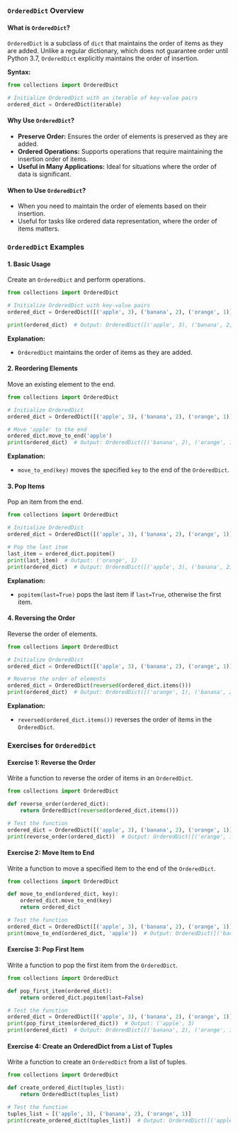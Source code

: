 ### **`OrderedDict` Overview**

#### **What is `OrderedDict`?**

`OrderedDict` is a subclass of `dict` that maintains the order of items as they are added. Unlike a regular dictionary, which does not guarantee order until Python 3.7, `OrderedDict` explicitly maintains the order of insertion.

**Syntax:**

```python
from collections import OrderedDict

# Initialize OrderedDict with an iterable of key-value pairs
ordered_dict = OrderedDict(iterable)
```

#### **Why Use `OrderedDict`?**

- **Preserve Order:** Ensures the order of elements is preserved as they are added.
- **Ordered Operations:** Supports operations that require maintaining the insertion order of items.
- **Useful in Many Applications:** Ideal for situations where the order of data is significant.

#### **When to Use `OrderedDict`?**

- When you need to maintain the order of elements based on their insertion.
- Useful for tasks like ordered data representation, where the order of items matters.

### **`OrderedDict` Examples**

#### **1. Basic Usage**

Create an `OrderedDict` and perform operations.

```python
from collections import OrderedDict

# Initialize OrderedDict with key-value pairs
ordered_dict = OrderedDict([('apple', 3), ('banana', 2), ('orange', 1)])

print(ordered_dict)  # Output: OrderedDict([('apple', 3), ('banana', 2), ('orange', 1)])
```

**Explanation:**
- `OrderedDict` maintains the order of items as they are added.

#### **2. Reordering Elements**

Move an existing element to the end.

```python
from collections import OrderedDict

# Initialize OrderedDict
ordered_dict = OrderedDict([('apple', 3), ('banana', 2), ('orange', 1)])

# Move 'apple' to the end
ordered_dict.move_to_end('apple')
print(ordered_dict)  # Output: OrderedDict([('banana', 2), ('orange', 1), ('apple', 3)])
```

**Explanation:**
- `move_to_end(key)` moves the specified `key` to the end of the `OrderedDict`.

#### **3. Pop Items**

Pop an item from the end.

```python
from collections import OrderedDict

# Initialize OrderedDict
ordered_dict = OrderedDict([('apple', 3), ('banana', 2), ('orange', 1)])

# Pop the last item
last_item = ordered_dict.popitem()
print(last_item)  # Output: ('orange', 1)
print(ordered_dict)  # Output: OrderedDict([('apple', 3), ('banana', 2)])
```

**Explanation:**
- `popitem(last=True)` pops the last item if `last=True`, otherwise the first item.

#### **4. Reversing the Order**

Reverse the order of elements.

```python
from collections import OrderedDict

# Initialize OrderedDict
ordered_dict = OrderedDict([('apple', 3), ('banana', 2), ('orange', 1)])

# Reverse the order of elements
ordered_dict = OrderedDict(reversed(ordered_dict.items()))
print(ordered_dict)  # Output: OrderedDict([('orange', 1), ('banana', 2), ('apple', 3)])
```

**Explanation:**
- `reversed(ordered_dict.items())` reverses the order of items in the `OrderedDict`.

### **Exercises for `OrderedDict`**

#### **Exercise 1: Reverse the Order**

Write a function to reverse the order of items in an `OrderedDict`.

```python
from collections import OrderedDict

def reverse_order(ordered_dict):
    return OrderedDict(reversed(ordered_dict.items()))

# Test the function
ordered_dict = OrderedDict([('apple', 3), ('banana', 2), ('orange', 1)])
print(reverse_order(ordered_dict))  # Output: OrderedDict([('orange', 1), ('banana', 2), ('apple', 3)])
```

#### **Exercise 2: Move Item to End**

Write a function to move a specified item to the end of the `OrderedDict`.

```python
from collections import OrderedDict

def move_to_end(ordered_dict, key):
    ordered_dict.move_to_end(key)
    return ordered_dict

# Test the function
ordered_dict = OrderedDict([('apple', 3), ('banana', 2), ('orange', 1)])
print(move_to_end(ordered_dict, 'apple'))  # Output: OrderedDict([('banana', 2), ('orange', 1), ('apple', 3)])
```

#### **Exercise 3: Pop First Item**

Write a function to pop the first item from the `OrderedDict`.

```python
from collections import OrderedDict

def pop_first_item(ordered_dict):
    return ordered_dict.popitem(last=False)

# Test the function
ordered_dict = OrderedDict([('apple', 3), ('banana', 2), ('orange', 1)])
print(pop_first_item(ordered_dict))  # Output: ('apple', 3)
print(ordered_dict)  # Output: OrderedDict([('banana', 2), ('orange', 1)])
```

#### **Exercise 4: Create an OrderedDict from a List of Tuples**

Write a function to create an `OrderedDict` from a list of tuples.

```python
from collections import OrderedDict

def create_ordered_dict(tuples_list):
    return OrderedDict(tuples_list)

# Test the function
tuples_list = [('apple', 3), ('banana', 2), ('orange', 1)]
print(create_ordered_dict(tuples_list))  # Output: OrderedDict([('apple', 3), ('banana', 2), ('orange', 1)])
```
